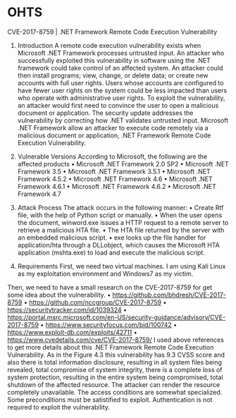 # OHTS
CVE-2017-8759 | .NET Framework Remote Code Execution Vulnerability

1)	Introduction
A remote code execution vulnerability exists when Microsoft .NET Framework processes untrusted input. An attacker who successfully exploited this vulnerability in software using the .NET framework could take control of an affected system. An attacker could then install programs; view, change, or delete data; or create new accounts with full user rights. Users whose accounts are configured to have fewer user rights on the system could be less impacted than users who operate with administrative user rights.
To exploit the vulnerability, an attacker would first need to convince the user to open a malicious document or application. The security update addresses the vulnerability by correcting how .NET validates untrusted input. Microsoft .NET Framework allow an attacker to execute code remotely via a malicious document or application, .NET Framework Remote Code Execution Vulnerability.

2)	Vulnerable Versions
According to Microsoft, the following are the affected products
•	Microsoft .NET Framework 2.0 SP2
•	Microsoft .NET Framework 3.5
•	Microsoft .NET Framework 3.5.1
•	Microsoft .NET Framework 4.5.2
•	Microsoft .NET Framework 4.6
•	Microsoft .NET Framework 4.6.1
•	Microsoft .NET Framework 4.6.2
•	Microsoft .NET Framework 4.7

3)	Attack Process
The attack occurs in the following manner:
•	Create Rtf file, with the help of Python script or manually.
•	When the user opens the document, winword.exe issues a HTTP request to a remote server to retrieve a malicious HTA file.
•	The HTA file returned by the server with an embedded malicious script.
•	exe looks up the file handler for application/hta through a DLLobject, which causes the Microsoft HTA application (mshta.exe) to load and execute the malicious script.

4)	Requirements
First, we need two virtual machines. I am using Kali Linux as my exploitation environment and Windows7 as my victim. 

Then, we need to have a small research on the CVE-2017-8759 for get some idea about the vulnerability.
•	https://github.com/bhdresh/CVE-2017-8759 
•	https://github.com/nccgroup/CVE-2017-8759 
•	https://securitytracker.com/id/1039324 
•	https://portal.msrc.microsoft.com/en-US/security-guidance/advisory/CVE-2017-8759 
•	https://www.securityfocus.com/bid/100742 
•	https://www.exploit-db.com/exploits/42711
•	https://www.cvedetails.com/cve/CVE-2017-8759/
I used above references to get more details about this .NET Framework Remote Code Execution Vulnerability. As in the Figure 4.3 this vulnerability has 9.3 CVSS score and also there is total information disclosure, resulting in all system files being revealed, total compromise of system integrity, there is a complete loss of system protection, resulting in the entire system being compromised, total shutdown of the affected resource. The attacker can render the resource completely unavailable. The access conditions are somewhat specialized. Some preconditions must be satistified to exploit. Authentication is not required to exploit the vulnerability.

